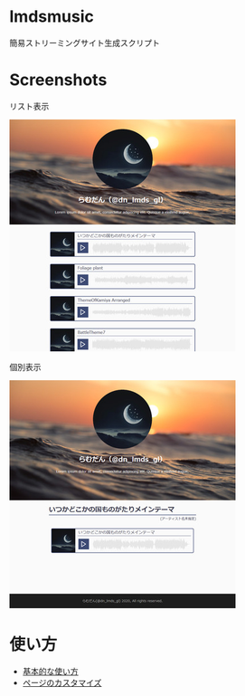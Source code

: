 # lmdsmusic
簡易ストリーミングサイト生成スクリプト

# Screenshots
リスト表示

![list.jpg](doc/images/list.jpg)

個別表示

![music.jpg](doc/images/music.jpg)

# 使い方
- [基本的な使い方](doc/basic_usage.md)
- [ページのカスタマイズ](doc/site_customize.md)


